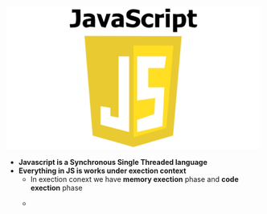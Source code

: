 <p>
  <img src="Images/JS.png"/>
</p>

 - **Javascript is a Synchronous Single Threaded language**
 - **Everything in JS is works under exection context**
     - In exection conext we have **memory exection** phase and **code exection** phase
     - <p> <img src="Images/Execution.context.png/> </p>

